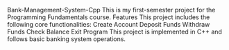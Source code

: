 Bank-Management-System-Cpp
This is my first-semester project for the Programming Fundamentals course.
Features
This project includes the following core functionalities:
Create Account
Deposit Funds
Withdraw Funds
Check Balance
Exit Program
This project is implemented in C++ and follows basic banking system operations.
